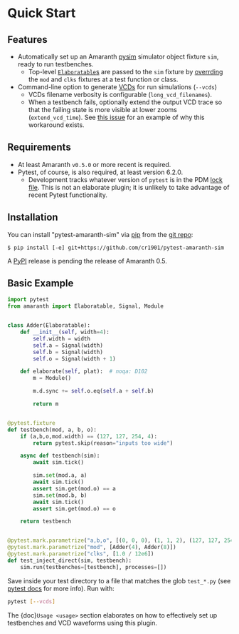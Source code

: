 # Quick Start

## Features

- Automatically set up an Amaranth [pysim](https://github.com/amaranth-lang/amaranth/blob/main/amaranth/sim/pysim.py)
  simulator object fixture `sim`, ready to run testbenches.
  - Top-level [`Elaboratable`s](https://amaranth-lang.org/docs/amaranth/latest/guide.html#elaboration)
    are passed to the `sim` fixture by [overrding](https://docs.pytest.org/en/stable/how-to/fixtures.html#override-a-fixture-with-direct-test-parametrization) the `mod` and `clks`
    fixtures at a test function or class.
- Command-line option to generate [VCDs](https://en.wikipedia.org/wiki/Value_change_dump)
  for run simulations (`--vcds`)
  - VCDs filename verbosity is configurable (`long_vcd_filenames`).
  - When a testbench fails, optionally extend the output VCD trace so that the
    failing state is more visible at lower zooms (`extend_vcd_time`). See
    [this issue](https://github.com/gtkwave/gtkwave/issues/230) for an example
    of why this workaround exists.

## Requirements

- At least Amaranth `v0.5.0` or more recent is required.
- Pytest, of course, is also required, at least version 6.2.0.
  - Development tracks whatever version of `pytest` is in the PDM
    [lock file](https://pdm-project.org/latest/usage/lockfile/). This is not
    an elaborate plugin; it is unlikely to take advantage of recent Pytest
    functionality.

## Installation

You can install "pytest-amaranth-sim" via [pip] from the [git repo](https://github.com/cr1901/pytest-amaranth-sim):

```
$ pip install [-e] git+https://github.com/cr1901/pytest-amaranth-sim
```

A [PyPI] release is pending the release of Amaranth 0.5.

## Basic Example

```python
import pytest
from amaranth import Elaboratable, Signal, Module


class Adder(Elaboratable):
    def __init__(self, width=4):
        self.width = width
        self.a = Signal(width)
        self.b = Signal(width)
        self.o = Signal(width + 1)

    def elaborate(self, plat):  # noqa: D102
        m = Module()

        m.d.sync += self.o.eq(self.a + self.b)

        return m


@pytest.fixture
def testbench(mod, a, b, o):
    if (a,b,o,mod.width) == (127, 127, 254, 4):
        return pytest.skip(reason="inputs too wide")

    async def testbench(sim):
        await sim.tick()

        sim.set(mod.a, a)
        await sim.tick()
        assert sim.get(mod.o) == a
        sim.set(mod.b, b)
        await sim.tick()
        assert sim.get(mod.o) == o

    return testbench


@pytest.mark.parametrize("a,b,o", [(0, 0, 0), (1, 1, 2), (127, 127, 254)])
@pytest.mark.parametrize("mod", [Adder(4), Adder(8)])
@pytest.mark.parametrize("clks", [1.0 / 12e6])
def test_inject_direct(sim, testbench):
    sim.run(testbenches=[testbench], processes=[])
```

Save inside your test directory to a file that matches the glob `test_*.py`
(see [pytest docs](https://docs.pytest.org/en/stable/explanation/goodpractices.html#conventions-for-python-test-discovery)
for more info). Run with:

```sh
pytest [--vcds]
```

The {doc}`Usage <usage>` section elaborates on how to effectively set up
testbenches and VCD waveforms using this plugin.

[pip]: https://pypi.org/project/pip/
[pypi]: https://pypi.org/
